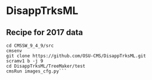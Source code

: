 # DisappTrksML

## Recipe for 2017 data
```cmsrel CMSSW_9_4_9
cd CMSSW_9_4_9/src
cmsenv
git clone https://github.com/OSU-CMS/DisappTrksML.git
scramv1 b -j 9
cd DisappTrksML/TreeMaker/test
cmsRun images_cfg.py```
